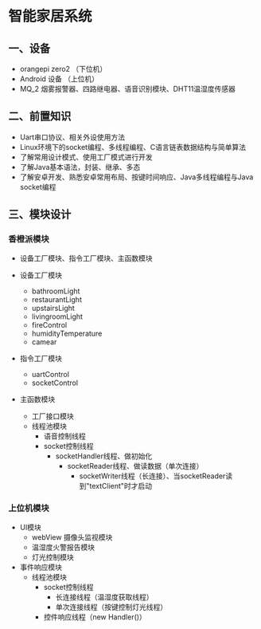 # 智能家居系统

## 一、设备

- orangepi zero2 （下位机）
- Android 设备 （上位机）
- MQ_2 烟雾报警器、四路继电器、语音识别模块、DHT11温湿度传感器

## 二、前置知识

- Uart串口协议、相关外设使用方法
- Linux环境下的socket编程、多线程编程、C语言链表数据结构与简单算法
- 了解常用设计模式、使用工厂模式进行开发
- 了解Java基本语法，封装、继承、多态
- 了解安卓开发、熟悉安卓常用布局、按键时间响应、Java多线程编程与Java socket编程

## 三、模块设计

### 香橙派模块

- 设备工厂模块、指令工厂模块、主函数模块

- 设备工厂模块

  - bathroomLight
  - restaurantLight
  - upstairsLight
  - livingroomLight
  - fireControl
  - humidityTemperature
  - camear

- 指令工厂模块

  - uartControl
  - socketControl

- 主函数模块

  - 工厂接口模块
  - 线程池模块
    - 语音控制线程
    - socket控制线程
      - socketHandler线程、做初始化
        - socketReader线程、做读数据（单次连接）
          - socketWriter线程（长连接）、当socketReader读到"textClient"时才启动

  

### 上位机模块

- UI模块
  - webView 摄像头监视模块
  - 温湿度火警报告模块
  - 灯光控制模块
- 事件响应模块
  - 线程池模块
    - socket控制线程
      - 长连接线程（温湿度获取线程）
      - 单次连接线程（按键控制灯光线程）
    - 控件响应线程（new Handler()）

